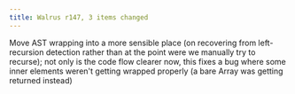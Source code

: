 ```yaml
---
title: Walrus r147, 3 items changed
---
```


Move AST wrapping into a more sensible place (on recovering from left-recursion detection rather than at the point were we manually try to recurse); not only is the code flow clearer now, this fixes a bug where some inner elements weren't getting wrapped properly (a bare Array was getting returned instead)
